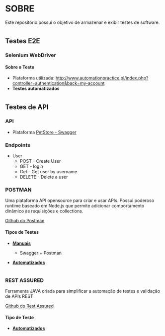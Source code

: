# SOBRE 

<p> Este repositório possui o objetivo de armazenar e exibir testes de software. </p>


#

## Testes E2E

### Selenium WebDriver

#### Sobre o Teste
* Plataforma utilizada: http://www.automationpractice.pl/index.php?controller=authentication&back=my-account
* **Testes automatizados**

#

## Testes de API 

### API 
* Plataforma [PetStore - Swagger](https://petstore.swagger.io/)

### Endpoints 
* User
    * POST - Create User
    * GET - login
    * Get - Get user by username
    * DELETE - Delete a user

### POSTMAN
<p> Uma plataforma API opensource para criar e usar APIs. Possui poderoso runtime baseado em Node.js que permite adicionar comportamento dinâmico às requisições e collections. </p>

[Github do Postman](https://github.com/postmanlabs)

#### Tipos de Testes

- **[Manuais](https://github.com/daphnemartinsba/Samples-SoftwareTest/tree/main/API%20Tests/Postman/Testes%20Manuais)** 
    - Swagger + Postman
     
- **[Automatizados](https://github.com/daphnemartinsba/Samples-SoftwareTest/tree/main/API%20Tests/Postman/Testes%20Automatizados)**

#

### REST ASSURED
<p> Ferramenta JAVA criada para simplificar a automação de testes e validação de APIs REST </p>

[Github do Rest Assured](https://github.com/rest-assured/rest-assured)

#### Tipo de Teste
  
- **[Automatizados](https://github.com/daphnemartinsba/Samples-SoftwareTest/tree/main/API%20Tests/Rest%20Assured)**

#






